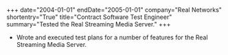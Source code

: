 +++
date="2004-01-01"
endDate="2005-01-01"
company="Real Networks"
shortentry="True"
title="Contract Software Test Engineer"
summary="Tested the Real Streaming Media Server."
+++
* Wrote and executed test plans for a number of features for the Real Streaming Media Server.